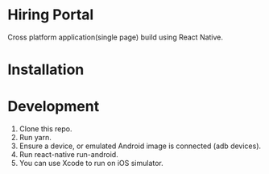 # Hiring Portal
Cross platform application(single page) build using React Native.

# Installation
  # Development
  1. Clone this repo.
  2. Run yarn.
  3. Ensure a device, or emulated Android image is connected (adb devices).
  4. Run react-native run-android.
  5. You can use Xcode to run on iOS simulator. 
